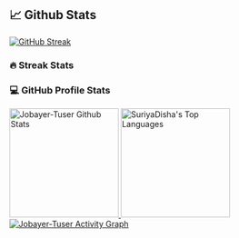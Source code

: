 <!-- Github Activities -->
## 📈 Github Stats

[![GitHub Streak](https://streak-stats.demolab.com?user=Jobayer-Tuser&theme=monokai-metallian&hide_border=true&fire=DD2727&date_format=j%20M%5B%20Y%5D)](https://git.io/streak-stats)
 <h3>🔥 Streak Stats</h3>


 <h3>💻 GitHub Profile Stats</h3>
 <a href="https://github.com/anuraghazra/github-readme-stats">
  <img alt="Jobayer-Tuser Github Stats" src="https://denvercoder1-github-readme-stats.vercel.app/api/?username=Jobayer-Tuser&show_icons=true&include_all_commits=true&count_private=true&theme=react&hide_border=true&bg_color=1F222E&title_color=F85D7F&icon_color=F8D866" height="192px">
</a>
<a href="https://github.com/anuraghazra/github-readme-stats">
 <img alt="SuriyaDisha's Top Languages" src="https://github-readme-stats.vercel.app/api/top-langs/?username=SuriyaTasmimDisha&langs_count=8&layout=compact&theme=react&hide_border=true&bg_color=1F222E&title_color=F85D7F&icon_color=F8D866&hide=Jupyter%20Notebook" height="192px">
</a>
<a href="https://github.com/ashutosh00710/github-readme-activity-graph">
 <img alt="Jobayer-Tuser Activity Graph" src="https://github-readme-activity-graph.cyclic.app/graph/?username=Jobayer-Tuser&bg_color=1F222E&color=F8D866&line=F85D7F&point=FFFFFF&hide_border=true">
</a>
